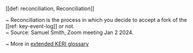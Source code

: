 [[def: reconciliation, Reconciliation]]

~ Reconciliation is the process in which you decide to accept a fork of the [[ref: key-event-log]] or not.  
~ Source: Samuel Smith, Zoom meeting Jan 2 2024.

~ More in <a href="https://weboftrust.github.io/WOT-terms/docs/glossary/reconciliation">extended KERI glossary</a>
